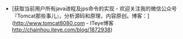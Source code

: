 

* [获取当前用户所有java进程及jps命令的实现 - 欢迎关注我的微信公众号『Tomcat那些事儿』，分析源码和原理，内容原创。博客：](http://www.tomcat8080.com - ITeye博客 http://chainhou.iteye.com/blog/1872938)